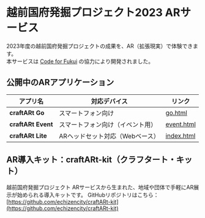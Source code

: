 # 越前国府発掘プロジェクト2023 ARサービス
2023年度の越前国府発掘プロジェクトの成果を、AR（拡張現実）で体験できます。  
本サービスは [Code for Fukui](https://code4fukui.github.io/) の協力により開発されました。
## 公開中のARアプリケーション
| アプリ名 | 対応デバイス | リンク |
|----------|--------------|--------|
| **craftARt Go** | スマートフォン向け | [go.html](https://echizencity.github.io/echizenkokufu2023AR/go.html) |
| **craftARt Event** | スマートフォン向け（イベント用） | [event.html](https://echizencity.github.io/echizenkokufu2023AR/event.html) |
| **craftARt Lite** | ARヘッドセット対応（Webベース） | [index.html](https://echizencity.github.io/echizenkokufu2023AR/) |
## AR導入キット：craftARt-kit（クラフタート・キット）
越前国府発掘プロジェクト ARサービスから生まれた、地域や団体で手軽にAR展示が始められる導入キットです。
GitHubリポジトリはこちら：  
[https://github.com/echizencity/craftARt-kit](https://github.com/echizencity/craftARt-kit)
